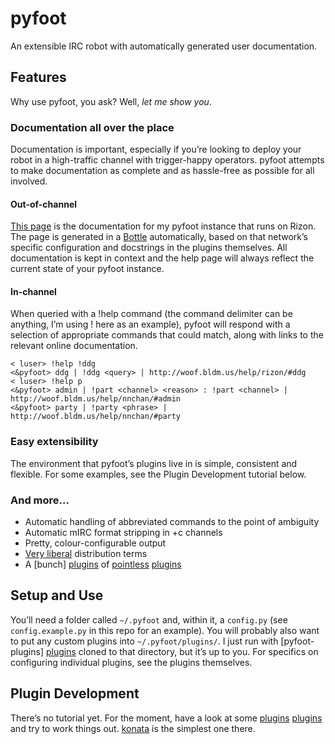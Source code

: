 pyfoot
======

An extensible IRC robot with automatically generated user documentation.

Features
--------

Why use pyfoot, you ask? Well, *let me show you*.

### Documentation all over the place

Documentation is important, especially if you’re looking to deploy your robot
in a high-traffic channel with trigger-happy operators. pyfoot attempts to make
documentation as complete and as hassle-free as possible for all involved.

#### Out-of-channel

[This page](http://woof.bldm.us/help/rizon/) is the documentation for my pyfoot
instance that runs on Rizon. The page is generated in a
[Bottle](http://bottlepy.org/) automatically, based on that network’s specific
configuration and docstrings in the plugins themselves. All documentation is
kept in context and the help page will always reflect the current state of your
pyfoot instance.

#### In-channel

When queried with a !help command (the command delimiter can be anything, I’m
using ! here as an example), pyfoot will respond with a selection of
appropriate commands that could match, along with links to the relevant online
documentation.
    
```irc
< luser> !help !ddg
<&pyfoot> ddg | !ddg <query> | http://woof.bldm.us/help/rizon/#ddg
< luser> !help p
<&pyfoot> admin | !part <channel> <reason> : !part <channel> | http://woof.bldm.us/help/nnchan/#admin
<&pyfoot> party | !party <phrase> | http://woof.bldm.us/help/nnchan/#party
```

### Easy extensibility

The environment that pyfoot’s plugins live in is simple, consistent and flexible. For
some examples, see the Plugin Development tutorial below.

### And more…

* Automatic handling of abbreviated commands to the point of ambiguity
* Automatic mIRC format stripping in +c channels
* Pretty, colour-configurable output
* [Very liberal](https://github.com/colons/pyfoot/blob/master/LICENSE) distribution terms
* A [bunch] [plugins] of
  [pointless](https://github.com/colons/pyfoot-plugins/blob/master/konata.py)
  [plugins](https://github.com/colons/pyfoot-plugins/blob/master/woof.py)

Setup and Use
-------------

You’ll need a folder called `~/.pyfoot` and, within it, a `config.py` (see
`config.example.py` in this repo for an example).  You will probably also want
to put any custom plugins into `~/.pyfoot/plugins/`. I just run with
[pyfoot-plugins] [plugins] cloned to that directory, but it’s up to you. For
specifics on configuring individual plugins, see the plugins themselves.

Plugin Development
------------------

There’s no tutorial yet. For the moment, have a look at some
[plugins] [plugins] and try to work things out.
[konata](https://github.com/colons/pyfoot-plugins/blob/master/konata.py) is the
simplest one there.


[plugins]: https://github.com/colons/pyfoot-plugins
